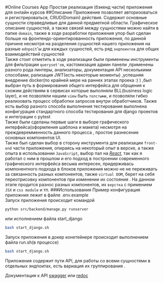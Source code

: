 #Online Courses App
Простая реализация (бэкенд части) приложения для онлайн курсов
##Описание
Приложение позволяет авторизоваться и регистрироваться, CRUD(Domain) действия.
Содержит основные сущности справедливые для данной предметной области.
Графическое описание сущностей, а также связей между сущностями можно найти в папке `domain`, также в 
ходе разработки приложения упор был сделан больше на фронтендо-ориентированность приложения, по данной причине 
несмотря на разделения сущностей нашего приложения на разные `ednpoit`'ы для каждых сущностей, есть ряд `эндпоинтов`
для общих взаимодействий сущностей<br>
Также стоит отметить в ходе реализации были применены инструменты для фильтрации `queryset'ов`, кастомизация админ панели
,применены разного рода линтеры, анализаторы, документация API несколькими способами, рализация JWT(есть некоторые моменты)
,успешняя внедрение docker(по крайней мере на раннех этапах проека :) ) ,был выбран путь в формирования общего интерфейса
для обрщения к схожим действиям в сервисах которые выполняли BLL(business logic layer), и не позволяли нашим `view` быть 
`толстыми`, и позволяли гибко реализовать процесс обработки запросов внутри обработчиков. Также есть выбор разного способа выполнения тестирования 
выполнена конфигурация стандартного способа тестирования для django проектов и интеграции с pytest<br>
Также были сделаны первые шаги в выборе графического интерфейса(оформления шаблона и макета) несмотря на преждевремменность данного процесса
, простое разнесение основных компонентов UI.<br>
Также был сделан выбор в сторону инструмента для реализации `front-end` части приложения, опираясь на некоторый опыт
в верске, а также опыта в использовании `JavaScript`, выбор пал на [_React_](https://ru.reactjs.org/), так как я работал с ним в прошлом
и его подход в построении современного графического интерфейса весьма интересен, придерживась компонентного подхода в блоков 
 приложения можно не не переживать за связанность разных компонентов, также `virtual DOM`, берет на себя переотрисовку компонентов при изменении их состояния 
. На данном этапе продится разнос разных компонентов, их `верстка` c примением `JSX` и `css module` и тп. 
###Использования 
Пример конфигурация приложния лежит в файле .env.example <br>
Запуск приложения происходит командой

```bash
python src/backend/manage.py runserver
```

или исполнением файла start_django

```bash
bash start_django.sh
```

Запуск приложения в докер конетейнере происходит выполнением файла run.sh(в процессе)

```bash
bash start_django.sh
```
Приложения содержит пути API, для работы со всеми сущностями в отдельных эндпоитах, есть вариация их группирования .

Документация к API [swagger](http://localhost:8000/swagger-yasg/) или [redoc](http://localhost:8000/redoc-yasg/)